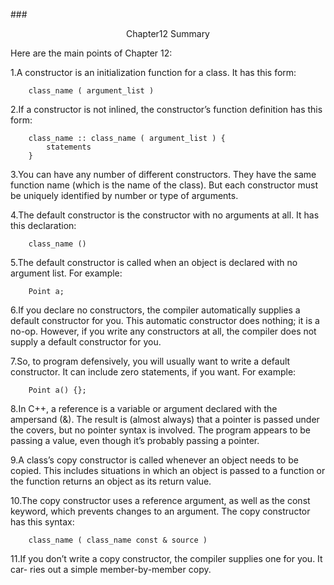 ###<center>Chapter12 Summary</center>

Here are the main points of Chapter 12:

1.A constructor is an initialization function for a class. It has this form:

        class_name ( argument_list )

2.If a constructor is not inlined, the constructor’s function definition has this
form:

        class_name :: class_name ( argument_list ) {
            statements
        }
        
3.You can have any number of different constructors. They have the same function
name (which is the name of the class). But each constructor must be uniquely
identified by number or type of arguments.

4.The default constructor is the constructor with no arguments at all. It has this
declaration:

        class_name ()

5.The default constructor is called when an object is declared with no argument
list. For example:

        Point a;

6.If you declare no constructors, the compiler automatically supplies a default
constructor for you. This automatic constructor does nothing; it is a no-op.
However, if you write any constructors at all, the compiler does not supply a
default constructor for you.

7.So, to program defensively, you will usually want to write a default constructor.
It can include zero statements, if you want. For example:

        Point a() {};

8.In C++, a reference is a variable or argument declared with the ampersand (&).
The result is (almost always) that a pointer is passed under the covers, but no
pointer syntax is involved. The program appears to be passing a value, even
though it’s probably passing a pointer.

9.A class’s copy constructor is called whenever an object needs to be copied. This
includes situations in which an object is passed to a function or the function
returns an object as its return value.

10.The copy constructor uses a reference argument, as well as the const keyword,
which prevents changes to an argument. The copy constructor has this syntax:

        class_name ( class_name const & source )

11.If you don’t write a copy constructor, the compiler supplies one for you. It car-
ries out a simple member-by-member copy.













